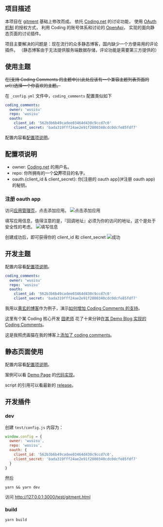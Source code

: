 ## 项目描述

本项目在 [gitment](https://imsun.net/posts/gitment-introduction/) 基础上修改而成。
依托 [Coding.net](https://coding.net) 的讨论功能，
使用 [OAuth 机制](http://www.ruanyifeng.com/blog/2014/05/oauth_2_0.html) 的授权方式，
利用 Coding 的账号体系和讨论的 [OpenApi](https://open.coding.net)，
实现的面向静态页面的讨论插件。

项目主要解决的问题是：现在流行的众多静态博客，国内缺少一个方便易用的评论插件。
（静态博客由于无法提供服务端数据存储，评论功能是需要第三方提供的）

## 使用主题

~~在[支持 Coding Comments 的主题中](（此处应该有一个兼容主题列表页面的 url）)选择一个你喜欢的主题。~~

在 `_config.yml` 文件中，`coding_comments` 配置类似如下
```yml
coding_comments:
  owner: 'wusisu'
  repo: 'wusisu'
  oauth:
    client_id: '562b3b6b49cadee03464d430c9ccd7c0'
    client_secret: 'bada319fff24ae2e91f2800340cdc0dcfe85fdf7'
```

配置内容看[配置项说明](#配置项说明)。

## 配置项说明

- owner: [Coding.net](https://coding.net) 的用户名。
- repo: 你所拥有的一个**公开**项目的名字。
- oauth.{client_id & client_secret}: 你[注册的 oauth app](#注册 oauth app) 的秘钥。

### 注册 oauth app
访问[应用管理页](https://coding.net/user/account/setting/applications)，点击添加应用。
![点击添加应用](https://dn-coding-net-production-pp.qbox.me/1dee41b7-4ea0-45fe-8e7a-53d0f63cf521.png)

填写应用信息，值得注意的是，『回调地址』必须为你的访问的地址，这个是处于安全性的考虑。
![填写信息](https://dn-coding-net-production-pp.qbox.me/8b7ba489-2236-4dc8-83c6-2ae560104442.png)

创建成功后，即可获得你的 client_id 和 client_secret
![成功](https://dn-coding-net-production-pp.qbox.me/e9f37b96-eb36-4711-b46d-01bc127e408b.png)

## 开发主题 

配置内容看[配置项说明](#配置项说明)。

```yml
coding_comments:
  owner: 'wusisu'
  repo: 'wusisu'
  oauth: 
    client_id: '562b3b6b49cadee03464d430c9ccd7c0'
    client_secret: 'bada319fff24ae2e91f2800340cdc0dcfe85fdf7'
```

我用以[黄玄的博客](http://huangxuan.me/)作为例子，演示[如何增加 Coding Comments 的支持](https://github.com/wusisu/huxpro.github.io/commit/9a8afd49807d3e696569f6988a5b0a38029a10da)。

这里有个某 Coding 核心开发 [囧老师](https://coding.net/u/jiong) 花了十来分钟[在其 Demo Blog 实现的 Coding Comments](https://coding.net/u/jiong/p/jiong/git/compare/17f6676efcfd875aee530abf716f6cf48ba77c86...2a6d9f14362983f613a25b3b9bb9b97525cd3b38?tab=2)。

这是我照虎画猫在我的博客上[添加了 coding comments](https://coding.net/u/wusisu/p/wusisu.com/git/commit/bbbf8af8c968742f386b09ca210db392040d088e)。

## 静态页面使用
配置内容看[配置项说明](#配置项说明)。

案例可以看 [Demo Page](https://coding.github.io/Comments/) 的[代码实现](https://github.com/Coding/Comments/blob/bd905ac2e6d15ae16de0c023c7ec37666ab4417f/index.html)。

script 的引用可以看最新的 [release](https://github.com/Coding/Comments/releases)。

## 开发插件

### dev

创建 `test/config.js`
内容为：
```js
window.config = {
  owner: 'wusisu',
  repo: 'wusisu',
  oauth: {
    client_id: '562b3b6b49cadee03464d430c9ccd7c0',
    client_secret: 'bada319fff24ae2e91f2800340cdc0dcfe85fdf7'
  }
}
```
然后

`yarn && yarn dev`

访问 http://127.0.0.1:3000/test/gitment.html

### build
`yarn build`
